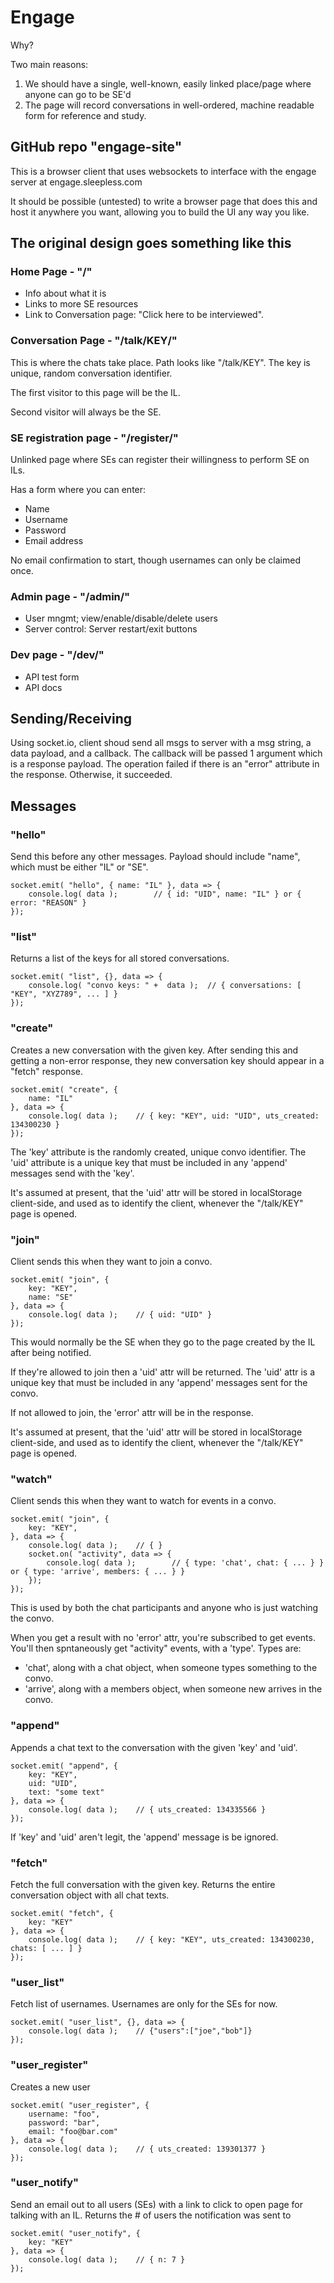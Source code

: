 
# Engage 

Why?

Two main reasons:

1. We should have a single, well-known, easily linked place/page where anyone can go to be SE'd
2. The page will record conversations in well-ordered, machine readable form for reference and study.


## GitHub repo "engage-site"
This is a browser client that uses websockets to interface
with the engage server at engage.sleepless.com

It should be possible (untested) to write a browser page
that does this and host it anywhere you want, allowing you
to build the UI any way you like.


## The original design goes something like this

### Home Page - "/"
* Info about what it is
* Links to more SE resources
* Link to Conversation page: "Click here to be interviewed".

### Conversation Page - "/talk/KEY/"
This is where the chats take place.
Path looks like "/talk/KEY".
The key is unique, random conversation identifier.

The first visitor to this page will be the IL.

Second visitor will always be the SE.

### SE registration page - "/register/"
Unlinked page where SEs can register their willingness to 
perform SE on ILs.

Has a form where you can enter:

* Name
* Username
* Password
* Email address

No email confirmation to start, though usernames can only be
claimed once.

### Admin page - "/admin/"

* User mngmt; view/enable/disable/delete users
* Server control: Server restart/exit buttons

### Dev page - "/dev/"

* API test form
* API docs

## Sending/Receiving

Using socket.io,
client shoud send all msgs to server with
a msg string, a data payload, and a callback.
The callback will be passed 1 argument which is
a response payload.  The operation failed
if there is an "error" attribute in the response.
Otherwise, it succeeded.

## Messages

### "hello"
Send this before any other messages.
Payload should include "name", which must be either "IL" or "SE".

	socket.emit( "hello", { name: "IL" }, data => {
		console.log( data );		// { id: "UID", name: "IL" } or { error: "REASON" }
	});


### "list"
Returns a list of the keys for all stored conversations.

	socket.emit( "list", {}, data => {
		console.log( "convo keys: " +  data );	// { conversations: [ "KEY", "XYZ789", ... ] }
	});


### "create"
Creates a new conversation with the given key.
After sending this and getting a non-error response,
they new conversation key should appear in a "fetch"
response.

	socket.emit( "create", {
		name: "IL"
	}, data => {
		console.log( data );	// { key: "KEY", uid: "UID", uts_created: 134300230 }
	});

The 'key' attribute is the randomly created, unique convo identifier.
The 'uid' attribute is a unique key that must be included in any 'append' messages
send with the 'key'.

It's assumed at present, that the 'uid' attr will be stored in localStorage client-side, and
used as to identify the client, whenever the "/talk/KEY" page is opened.


### "join"
Client sends this when they want to join a convo.

	socket.emit( "join", {
		key: "KEY",
		name: "SE"
	}, data => {
		console.log( data );	// { uid: "UID" }
	});

This would normally be the SE when they go to the page created by the IL after being notified.

If they're allowed to join then a 'uid' attr will be returned.
The 'uid' attr is a unique key that must be included in any 'append' messages sent for the convo.

If not allowed to join, the 'error' attr will be in the response.

It's assumed at present, that the 'uid' attr will be stored in localStorage client-side, and
used as to identify the client, whenever the "/talk/KEY" page is opened.


### "watch"
Client sends this when they want to watch for events in a convo.

	socket.emit( "join", {
		key: "KEY",
	}, data => {
		console.log( data );	// { }
		socket.on( "activity", data => {
			console.log( data );		// { type: 'chat', chat: { ... } } or { type: 'arrive', members: { ... } }
		});
	});

This is used by both the chat participants and anyone who is just watching the convo.

When you get a result with no 'error' attr, you're subscribed to get events.
You'll then spntaneously get "activity" events, with a 'type'.
Types are:

* 'chat', along with a chat object, when someone types something to the convo.
* 'arrive', along with a members object, when someone new arrives in the convo.


### "append"
Appends a chat text to the conversation with the given 'key' and 'uid'.

	socket.emit( "append", {
		key: "KEY",
		uid: "UID",
		text: "some text"
	}, data => {
		console.log( data );	// { uts_created: 134335566 } 
	});

If 'key' and 'uid' aren't legit, the 'append' message is be ignored.


### "fetch"
Fetch the full conversation with the given key.
Returns the entire conversation object with all chat texts.

	socket.emit( "fetch", {
		key: "KEY"
	}, data => {
		console.log( data );	// { key: "KEY", uts_created: 134300230, chats: [ ... ] }
	});


### "user_list"
Fetch list of usernames.
Usernames are only for the SEs for now.

	socket.emit( "user_list", {}, data => {
		console.log( data );	// {"users":["joe","bob"]}	
	});


### "user_register"
Creates a new user

	socket.emit( "user_register", {
		username: "foo",
		password: "bar",
		email: "foo@bar.com"
	}, data => {
		console.log( data );	// { uts_created: 139301377 } 
	});


### "user_notify"
Send an email out to all users (SEs) with a link to click to
open page for talking with an IL.
Returns the # of users the notification was sent to

	socket.emit( "user_notify", {
		key: "KEY"
	}, data => {
		console.log( data );	// { n: 7 } 
	});


